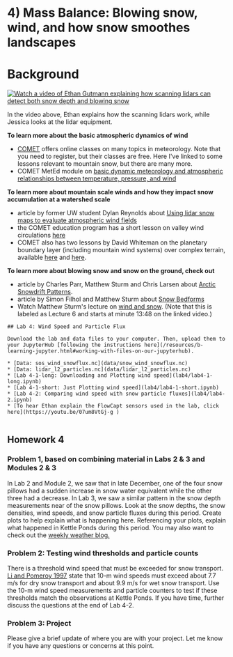 # 4) Mass Balance:  Blowing snow, wind, and how snow smoothes landscapes

# Background

[![Watch a video of Ethan Gutmann explaining how scanning lidars can detect both snow depth and blowing snow](https://img.youtube.com/vi/-9Mt2mrmAy8/0.jpg)](https://www.youtube.com/watch?v=-9Mt2mrmAy8)

In the video above, Ethan explains how the scanning lidars work, while Jessica looks at the lidar equipment.

**To learn more about the basic atmospheric dynamics of wind**
* [COMET](https://www.meted.ucar.edu/education_training/) offers online classes on many topics in meteorology. Note that you need to register, but their classes are free. Here I've linked to some lessons relevant to mountain snow, but there are many more.
* COMET MetEd module on [basic dynamic meteorology and atmospheric relationships between temperature, pressure, and wind](https://www.meted.ucar.edu/education_training/lesson/889)

**To learn more about mountain scale winds and how they impact snow accumulation at a watershed scale**
* article by former UW student Dylan Reynolds about [Using lidar snow maps to evaluate atmospheric wind fields](https://doi.org/10.1029/2020WR028536)
* the COMET education program has a short lesson on valley wind circulations [here](https://www.meted.ucar.edu/education_training/lesson/55) 
* COMET also has two lessons by David Whiteman on the planetary boundary layer (including mountain wind systems) over complex terrain, available [here](https://www.meted.ucar.edu/norlat/pbl_complexterrain/part1/) and [here](https://www.meted.ucar.edu/norlat/pbl_complexterrain/part2/).

**To learn more about blowing snow and snow on the ground, check out**
* article by Charles Parr, Matthew Sturm and Chris Larsen about [Arctic Snowdrift Patterns](https://doi.org/10.1029/2020WR027823).  
* article by Simon Filhol and Matthew Sturm about [Snow Bedforms](https://doi.org/10.1002/2015JF003529)
* Watch Matthew Sturm's lecture on [wind and snow](https://www.youtube.com/watch?v=rBlDG9Tp8rM&list=PLPG5Ed5L1SY4RpFe-55WAlFZ58-TwwrWw&index=6).  (Note that this is labeled as Lecture 6 and starts at minute 13:48 on the linked video.) 

```note
## Lab 4: Wind Speed and Particle Flux

Download the lab and data files to your computer. Then, upload them to your JupyterHub [following the instructions here](/resources/b-learning-jupyter.html#working-with-files-on-our-jupyterhub).

* [Data: sos_wind_snowflux.nc](data/snow_wind_snowflux.nc) 
* [Data: lidar_l2_particles.nc](data/lidar_l2_particles.nc) 
* [Lab 4-1-long: Downloading and Plotting wind speed](lab4/lab4-1-long.ipynb)
* [Lab 4-1-short: Just Plotting wind speed](lab4/lab4-1-short.ipynb)
* [Lab 4-2: Comparing wind speed with snow particle fluxes](lab4/lab4-2.ipynb)
* [To hear Ethan explain the FlowCapt sensors used in the lab, click here](https://youtu.be/07um8VtGj-g ) 


```


## Homework 4

### Problem 1, based on combining material in Labs 2 & 3 and Modules 2 & 3

In Lab 2 and Module 2, we saw that in late December, one of the four snow pillows had a sudden increase in snow water equivalent while the other three had a decrease.  In Lab 3, we saw a similar pattern in the snow depth measurements near of the snow pillows.  Look at the snow depths, the snow densities, wind speeds, and snow particle fluxes during this period.  Create plots to help explain what is happening here. Referencing your plots, explain what happened in Kettle Ponds during this period.  You may also want to check out the [weekly weather blog.](https://depts.washington.edu/mtnhydr/Pages/SOSdata.html) 

### Problem 2: Testing wind thresholds and particle counts

There is a threshold wind speed that must be exceeded for snow transport.  [Li and Pomeroy 1997](https://doi.org/10.1175/1520-0450(1997)036<0205:EOTWSF>2.0.CO;2) state that 10-m wind speeds must exceed about 7.7 m/s for dry snow transport and about 9.9 m/s for wet snow transport.  Use the 10-m wind speed measurements and particle counters to test if these thresholds match the observations at Kettle Ponds.  If you have time, further discuss the questions at the end of Lab 4-2.


### Problem 3: Project

Please give a brief update of where you are with your project.  Let me know if you have any questions or concerns at this point.
